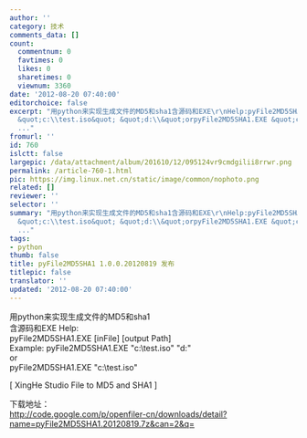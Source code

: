 ```yaml
---
author: ''
category: 技术
comments_data: []
count:
  commentnum: 0
  favtimes: 0
  likes: 0
  sharetimes: 0
  viewnum: 3360
date: '2012-08-20 07:40:00'
editorchoice: false
excerpt: "用python来实现生成文件的MD5和sha1含源码和EXE\r\nHelp:pyFile2MD5SHA1.EXE  Example: pyFile2MD5SHA1.EXE
  &quot;c:\\test.iso&quot; &quot;d:\\&quot;orpyFile2MD5SHA1.EXE &quot;c:\\test.iso&quot;\r\n\r\n下载地址：http://code.google.com/p/openfiler-cn
  ..."
fromurl: ''
id: 760
islctt: false
largepic: /data/attachment/album/201610/12/095124vr9cmdgilii8rrwr.png
permalink: /article-760-1.html
pic: https://img.linux.net.cn/static/image/common/nophoto.png
related: []
reviewer: ''
selector: ''
summary: "用python来实现生成文件的MD5和sha1含源码和EXE\r\nHelp:pyFile2MD5SHA1.EXE  Example: pyFile2MD5SHA1.EXE
  &quot;c:\\test.iso&quot; &quot;d:\\&quot;orpyFile2MD5SHA1.EXE &quot;c:\\test.iso&quot;\r\n\r\n下载地址：http://code.google.com/p/openfiler-cn
  ..."
tags:
- python
thumb: false
title: pyFile2MD5SHA1 1.0.0.20120819 发布
titlepic: false
translator: ''
updated: '2012-08-20 07:40:00'
---
```


用python来实现生成文件的MD5和sha1  
含源码和EXE
Help:  
pyFile2MD5SHA1.EXE [inFile] [output Path]  
Example: pyFile2MD5SHA1.EXE "c:\test.iso" "d:\"  
or  
pyFile2MD5SHA1.EXE "c:\test.iso"


[ XingHe Studio File to MD5 and SHA1 ]


下载地址：  
<http://code.google.com/p/openfiler-cn/downloads/detail?name=pyFile2MD5SHA1.20120819.7z&can=2&q=>